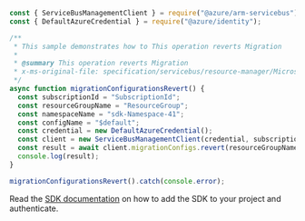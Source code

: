 ```javascript
const { ServiceBusManagementClient } = require("@azure/arm-servicebus");
const { DefaultAzureCredential } = require("@azure/identity");

/**
 * This sample demonstrates how to This operation reverts Migration
 *
 * @summary This operation reverts Migration
 * x-ms-original-file: specification/servicebus/resource-manager/Microsoft.ServiceBus/stable/2021-11-01/examples/Migrationconfigurations/SBMigrationconfigurationRevert.json
 */
async function migrationConfigurationsRevert() {
  const subscriptionId = "SubscriptionId";
  const resourceGroupName = "ResourceGroup";
  const namespaceName = "sdk-Namespace-41";
  const configName = "$default";
  const credential = new DefaultAzureCredential();
  const client = new ServiceBusManagementClient(credential, subscriptionId);
  const result = await client.migrationConfigs.revert(resourceGroupName, namespaceName, configName);
  console.log(result);
}

migrationConfigurationsRevert().catch(console.error);
```

Read the [SDK documentation](https://github.com/Azure/azure-sdk-for-js/blob/%40azure%2Farm-servicebus_6.0.0/sdk/servicebus/arm-servicebus/README.md) on how to add the SDK to your project and authenticate.
